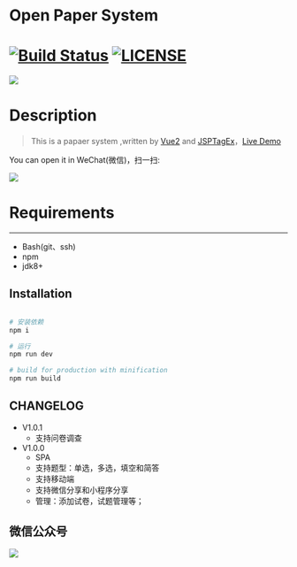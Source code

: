 Open Paper System
=========================
[![Build Status](https://travis-ci.org/meolu/walle-web.svg?branch=master)](https://wx.sumslack.com/)
[![LICENSE](https://img.shields.io/badge/license-Anti%20996-blue.svg)](https://github.com/996icu/996.ICU/blob/master/LICENSE)
=========================

![](https://camo.githubusercontent.com/7230f9f34b4492efecf7fcfb169a59ac7524c304/687474703a2f2f68352e73756d736c61636b2e636f6d2f3232322e706e67)

# Description


> This is a papaer system ,written by [Vue2](https://github.com/vuejs/vue) and  [JSPTagEx](https://github.com/kongshanxuelin/jsptagex)，[Live Demo](https://wstest.idbhost.com/?token=xxx)

You can open it in WeChat(微信)，扫一扫:

![](http://h5.sumslack.com/paper.jpg)

# Requirements
------------

* Bash(git、ssh)
* npm
* jdk8+

## Installation

``` bash

# 安装依赖
npm i

# 运行
npm run dev

# build for production with minification
npm run build

```

## CHANGELOG
- V1.0.1
	- 支持问卷调查
- V1.0.0
    - SPA
    - 支持题型：单选，多选，填空和简答
    - 支持移动端
    - 支持微信分享和小程序分享
    - 管理：添加试卷，试题管理等；

## 微信公众号
![](https://www.sumslack.com/img/gzh.jpg)